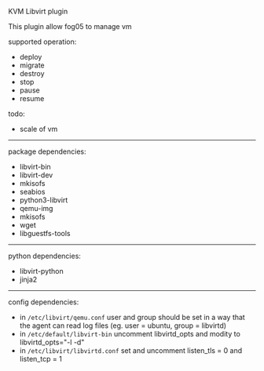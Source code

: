 KVM Libvirt plugin

This plugin allow fog05 to manage vm

supported operation:
- deploy
- migrate
- destroy
- stop
- pause
- resume

todo:

- scale of vm

---
package dependencies:

- libvirt-bin
- libvirt-dev
- mkisofs
- seabios
- python3-libvirt
- qemu-img
- mkisofs
- wget
- libguestfs-tools

---

python dependencies:

- libvirt-python
- jinja2 



---

config dependencies:

- in `/etc/libvirt/qemu.conf` user and group should be set in a way that the agent can read log files (eg. user = 
ubuntu, group = libvirtd)
- in `/etc/default/libvirt-bin` uncomment libvirtd_opts and modity to libvirtd_opts="-l -d"
- in `/etc/libvirt/libvirtd.conf` set and uncomment listen_tls = 0 and listen_tcp = 1